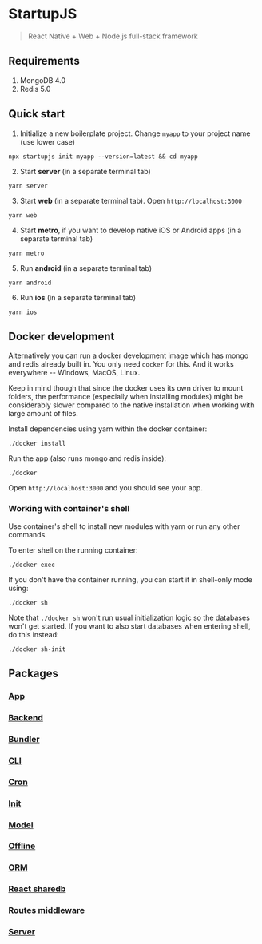 # StartupJS

> React Native + Web + Node.js full-stack framework

## Requirements

1. MongoDB 4.0
2. Redis 5.0

## Quick start

1. Initialize a new boilerplate project. Change `myapp` to your project name (use lower case)

```
npx startupjs init myapp --version=latest && cd myapp
```

2. Start **server** (in a separate terminal tab)

```
yarn server
```

3. Start **web** (in a separate terminal tab). Open `http://localhost:3000`

```
yarn web
```

4. Start **metro**, if you want to develop native iOS or Android apps (in a separate terminal tab)

```
yarn metro
```

5. Run **android** (in a separate terminal tab)

```
yarn android
```

6. Run **ios** (in a separate terminal tab)

```
yarn ios
```

## Docker development

Alternatively you can run a docker development image which has mongo and redis already built in.
You only need `docker` for this. And it works everywhere -- Windows, MacOS, Linux.

Keep in mind though that since the docker uses its own driver to mount folders, the
performance (especially when installing modules) might be considerably slower compared
to the native installation when working with large amount of files.

Install dependencies using yarn within the docker container:

```
./docker install
```

Run the app (also runs mongo and redis inside):

```
./docker
```

Open `http://localhost:3000` and you should see your app.

### Working with container's shell

Use container's shell to install new modules with yarn or run any other commands.

To enter shell on the running container:

```
./docker exec
```

If you don't have the container running, you can start it in shell-only mode using:

```
./docker sh
```

Note that `./docker sh` won't run usual initialization logic so the databases won't get started.
If you want to also start databases when entering shell, do this instead:

```
./docker sh-init
```

## Packages

### [App](https://github.com/dmapper/startupjs/blob/master/packages/app)

### [Backend](https://github.com/dmapper/startupjs/blob/master/packages/backend)

### [Bundler](https://github.com/dmapper/startupjs/blob/master/packages/bundler)

### [CLI](https://github.com/dmapper/startupjs/blob/master/packages/cli)

### [Cron](https://github.com/dmapper/startupjs/blob/master/packages/cron)

### [Init](https://github.com/dmapper/startupjs/blob/master/packages/init)

### [Model](https://github.com/dmapper/startupjs/blob/master/packages/model)

### [Offline](https://github.com/dmapper/startupjs/blob/master/packages/offline)

### [ORM](https://github.com/dmapper/startupjs/blob/master/packages/orm)

### [React sharedb](https://github.com/dmapper/startupjs/blob/master/packages/react-sharedb)

### [Routes middleware](https://github.com/dmapper/startupjs/blob/master/packages/routes-middleware)

### [Server](https://github.com/dmapper/startupjs/blob/master/packages/server)
